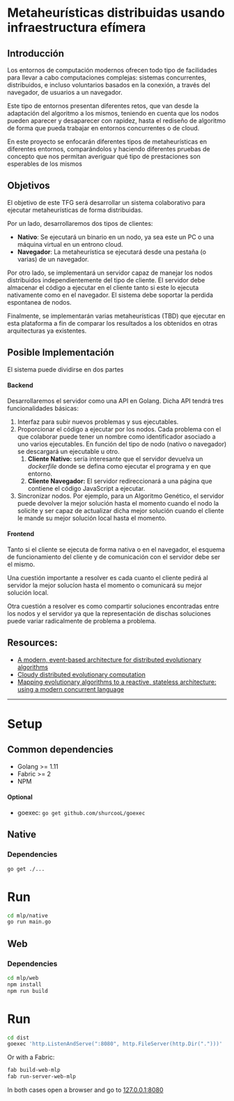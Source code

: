 # Metaheurísticas distribuidas usando infraestructura efímera

## Introducción
Los entornos de computación modernos ofrecen todo tipo de facilidades para llevar a cabo computaciones complejas: sistemas concurrentes, distribuidos, e incluso voluntarios basados en la conexión, a través del navegador, de usuarios a un navegador.

Este tipo de entornos presentan diferentes retos, que van desde la adaptación del algoritmo a los mismos, teniendo en cuenta que los nodos pueden aparecer y desaparecer con rapidez, hasta el rediseño de algoritmo de forma que pueda trabajar en entornos concurrentes o de cloud.

En este proyecto se enfocarán diferentes tipos de metaheurísticas en diferentes entornos, comparándolos y haciendo diferentes pruebas de concepto que nos permitan averiguar qué tipo de prestaciones son esperables de los mismos

## Objetivos
El objetivo de este TFG será desarrollar un sistema colaborativo para ejecutar metaheurísticas de forma distribuidas.

Por un lado, desarrollaremos dos tipos de clientes:
- **Nativo**: Se ejecutará un binario en un nodo, ya sea este un PC o una máquina virtual en un entrono cloud.
- **Navegador**: La metaheurística se ejecutará desde una pestaña (o varias) de un navegador.

Por otro lado, se implementará un servidor capaz de manejar los nodos distribuidos independientemente del tipo de cliente. El servidor debe almacenar el código a ejecutar en el cliente tanto si este lo ejecuta nativamente como en el navegador. El sistema debe soportar la perdida espontanea de nodos.

Finalmente, se implementarán varias metaheurísticas (TBD) que ejecutar en esta plataforma a fin de comparar los resultados a los obtenidos en otras arquitecturas ya existentes.

## Posible Implementación

El sistema puede dividirse en dos partes

#### Backend
Desarrollaremos el servidor como una API en Golang. Dicha API tendrá tres funcionalidades básicas:

1. Interfaz para subir nuevos problemas y sus ejecutables.
2. Proporcionar el código a ejecutar por los nodos. Cada problema con el que colaborar puede tener un nombre como identificador asociado a uno varios ejecutables. En función del tipo de nodo (nativo o navegador) se descargará un ejecutable u otro.
     1. **Cliente Nativo:** sería interesante que el servidor devuelva un *dockerfile* donde se defina como ejecutar el programa y en que entorno.
     2. **Cliente Navegador:** El servidor redireccionará a una página que contiene el código JavaScript a ejecutar.
3. Sincronizar nodos. Por ejemplo, para un Algoritmo Genético, el servidor puede devolver la mejor solución hasta el momento cuando el nodo la solicite y ser capaz de actualizar dicha mejor solución cuando el cliente le mande su mejor solución local hasta el momento.

#### Frontend
Tanto si el cliente se ejecuta de forma nativa o en el navegador, el esquema de funcionamiento del cliente y de comunicación con el servidor debe ser el mismo.

Una cuestión importante a resolver es cada cuanto el cliente pedirá al servidor la mejor solucíon hasta el momento o comunicará su mejor solución local.

Otra cuestión a resolver es como compartir soluciones encontradas entre los nodos y el servidor ya que la representación de dischas soluciones puede variar radicalmente de problema a problema.

## Resources:

- [A modern, event-based architecture for distributed evolutionary algorithms](https://dl.acm.org/citation.cfm?id=3205719)
- [Cloudy distributed evolutionary computation](https://dl.acm.org/citation.cfm?id=3207858)
- [Mapping evolutionary algorithms to a reactive, stateless architecture: using a modern concurrent language](https://dl.acm.org/citation.cfm?id=3208317)

----------

# Setup

## Common dependencies

- Golang >= 1.11
- Fabric >= 2
- NPM

#### Optional
- goexec: `go get github.com/shurcooL/goexec`

## Native
### Dependencies
```bash
go get ./...
```

# Run
```bash
cd mlp/native
go run main.go
```


## Web
### Dependencies
```bash
cd mlp/web
npm install 
npm run build
```

# Run
```bash
cd dist
goexec 'http.ListenAndServe(":8080", http.FileServer(http.Dir(".")))'
```

Or with a Fabric:
```bash
fab build-web-mlp
fab run-server-web-mlp
```

In both cases open a browser and go to [127.0.0.1:8080](http://127.0.0.1:8080)
